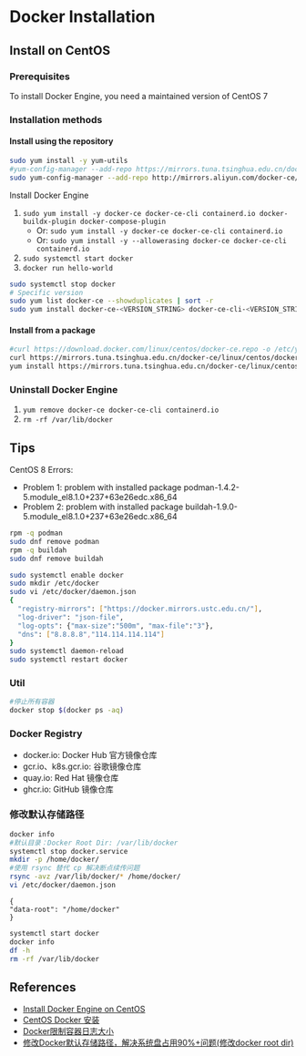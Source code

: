 # Docker Installation

## Install on CentOS

### Prerequisites
To install Docker Engine, you need a maintained version of CentOS 7

### Installation methods

#### Install using the repository
```sh
sudo yum install -y yum-utils
#yum-config-manager --add-repo https://mirrors.tuna.tsinghua.edu.cn/docker-ce/linux/centos/docker-ce.repo
sudo yum-config-manager --add-repo http://mirrors.aliyun.com/docker-ce/linux/centos/docker-ce.repo
```
Install Docker Engine
1. `sudo yum install -y docker-ce docker-ce-cli containerd.io docker-buildx-plugin docker-compose-plugin`
    - Or: `sudo yum install -y docker-ce docker-ce-cli containerd.io`
    - Or: `sudo yum install -y --allowerasing docker-ce docker-ce-cli containerd.io`
2. `sudo systemctl start docker`
3. `docker run hello-world`

```sh
sudo systemctl stop docker
# Specific version
sudo yum list docker-ce --showduplicates | sort -r
sudo yum install docker-ce-<VERSION_STRING> docker-ce-cli-<VERSION_STRING> containerd.io docker-buildx-plugin docker-compose-plugin
```

#### Install from a package
```sh
#curl https://download.docker.com/linux/centos/docker-ce.repo -o /etc/yum.repos.d/docker-ce.repo
curl https://mirrors.tuna.tsinghua.edu.cn/docker-ce/linux/centos/docker-ce.repo -o /etc/yum.repos.d/docker-ce.repo
yum install https://mirrors.tuna.tsinghua.edu.cn/docker-ce/linux/centos/7/x86_64/stable/Packages/containerd.io-1.2.13-3.2.el7.x86_64.rpm
```

### Uninstall Docker Engine
1. `yum remove docker-ce docker-ce-cli containerd.io`
2. `rm -rf /var/lib/docker`

## Tips
CentOS 8 Errors: 
- Problem 1: problem with installed package podman-1.4.2-5.module_el8.1.0+237+63e26edc.x86_64
- Problem 2: problem with installed package buildah-1.9.0-5.module_el8.1.0+237+63e26edc.x86_64

```sh
rpm -q podman
sudo dnf remove podman
rpm -q buildah
sudo dnf remove buildah
```
```sh
sudo systemctl enable docker
sudo mkdir /etc/docker
sudo vi /etc/docker/daemon.json
{
  "registry-mirrors": ["https://docker.mirrors.ustc.edu.cn/"],
  "log-driver": "json-file",
  "log-opts": {"max-size":"500m", "max-file":"3"},
  "dns": ["8.8.8.8","114.114.114.114"]
}
sudo systemctl daemon-reload
sudo systemctl restart docker
```

### Util
```sh
#停止所有容器
docker stop $(docker ps -aq)
```

### Docker Registry
- docker.io: Docker Hub 官方镜像仓库
- gcr.io、k8s.gcr.io: 谷歌镜像仓库
- quay.io: Red Hat 镜像仓库
- ghcr.io: GitHub 镜像仓库

### 修改默认存储路径
```sh
docker info
#默认目录：Docker Root Dir: /var/lib/docker
systemctl stop docker.service
mkdir -p /home/docker/
#使用 rsync 替代 cp 解决断点续传问题
rsync -avz /var/lib/docker/* /home/docker/
vi /etc/docker/daemon.json
```
```
{
"data-root": "/home/docker"
}
```
```sh
systemctl start docker
docker info
df -h
rm -rf /var/lib/docker
```

## References
- [Install Docker Engine on CentOS](https://docs.docker.com/engine/install/centos/)
- [CentOS Docker 安装](https://www.runoob.com/docker/centos-docker-install.html)
- [Docker限制容器日志大小](https://www.cnblogs.com/angel-devil/p/12558908.html)
- [修改Docker默认存储路径，解决系统盘占用90%+问题(修改docker root dir)](https://cloud.tencent.com/developer/article/2452495)